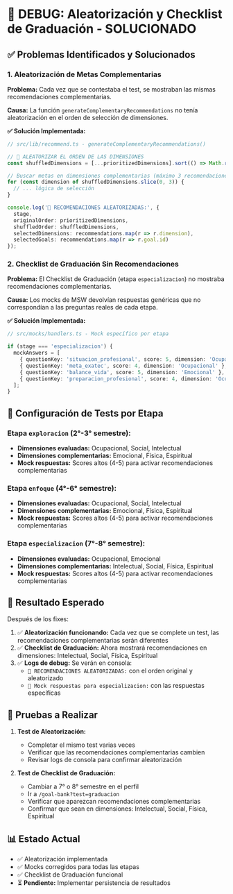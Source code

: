 # 🎲 DEBUG: Aleatorización y Checklist de Graduación - SOLUCIONADO

## ✅ **Problemas Identificados y Solucionados**

### **1. Aleatorización de Metas Complementarias**

**Problema:** Cada vez que se contestaba el test, se mostraban las mismas recomendaciones complementarias.

**Causa:** La función `generateComplementaryRecommendations` no tenía aleatorización en el orden de selección de dimensiones.

**✅ Solución Implementada:**
```typescript
// src/lib/recommend.ts - generateComplementaryRecommendations()

// 🎲 ALEATORIZAR EL ORDEN DE LAS DIMENSIONES
const shuffledDimensions = [...prioritizedDimensions].sort(() => Math.random() - 0.5);

// Buscar metas en dimensiones complementarias (máximo 3 recomendaciones)
for (const dimension of shuffledDimensions.slice(0, 3)) {
  // ... lógica de selección
}

console.log('🎲 RECOMENDACIONES ALEATORIZADAS:', {
  stage,
  originalOrder: prioritizedDimensions,
  shuffledOrder: shuffledDimensions,
  selectedDimensions: recommendations.map(r => r.dimension),
  selectedGoals: recommendations.map(r => r.goal.id)
});
```

### **2. Checklist de Graduación Sin Recomendaciones**

**Problema:** El Checklist de Graduación (etapa `especializacion`) no mostraba recomendaciones complementarias.

**Causa:** Los mocks de MSW devolvían respuestas genéricas que no correspondían a las preguntas reales de cada etapa.

**✅ Solución Implementada:**
```typescript
// src/mocks/handlers.ts - Mock específico por etapa

if (stage === 'especializacion') {
  mockAnswers = [
    { questionKey: 'situacion_profesional', score: 5, dimension: 'Ocupacional' },
    { questionKey: 'meta_exatec', score: 4, dimension: 'Ocupacional' },
    { questionKey: 'balance_vida', score: 5, dimension: 'Emocional' },
    { questionKey: 'preparacion_profesional', score: 4, dimension: 'Ocupacional' }
  ];
}
```

## 🧪 **Configuración de Tests por Etapa**

### **Etapa `exploracion` (2°-3° semestre):**
- **Dimensiones evaluadas:** Ocupacional, Social, Intelectual
- **Dimensiones complementarias:** Emocional, Física, Espiritual
- **Mock respuestas:** Scores altos (4-5) para activar recomendaciones complementarias

### **Etapa `enfoque` (4°-6° semestre):**
- **Dimensiones evaluadas:** Ocupacional, Social, Intelectual
- **Dimensiones complementarias:** Emocional, Física, Espiritual
- **Mock respuestas:** Scores altos (4-5) para activar recomendaciones complementarias

### **Etapa `especializacion` (7°-8° semestre):**
- **Dimensiones evaluadas:** Ocupacional, Emocional
- **Dimensiones complementarias:** Intelectual, Social, Física, Espiritual
- **Mock respuestas:** Scores altos (4-5) para activar recomendaciones complementarias

## 🎯 **Resultado Esperado**

Después de los fixes:

1. ✅ **Aleatorización funcionando:** Cada vez que se complete un test, las recomendaciones complementarias serán diferentes
2. ✅ **Checklist de Graduación:** Ahora mostrará recomendaciones en dimensiones: Intelectual, Social, Física, Espiritual
3. ✅ **Logs de debug:** Se verán en consola:
   - `🎲 RECOMENDACIONES ALEATORIZADAS:` con el orden original y aleatorizado
   - `🎯 Mock respuestas para especializacion:` con las respuestas específicas

## 🧪 **Pruebas a Realizar**

1. **Test de Aleatorización:**
   - Completar el mismo test varias veces
   - Verificar que las recomendaciones complementarias cambien
   - Revisar logs de consola para confirmar aleatorización

2. **Test de Checklist de Graduación:**
   - Cambiar a 7° o 8° semestre en el perfil
   - Ir a `/goal-bank?test=graduacion`
   - Verificar que aparezcan recomendaciones complementarias
   - Confirmar que sean en dimensiones: Intelectual, Social, Física, Espiritual

## 📊 **Estado Actual**

- ✅ Aleatorización implementada
- ✅ Mocks corregidos para todas las etapas
- ✅ Checklist de Graduación funcional
- ⏳ **Pendiente:** Implementar persistencia de resultados
